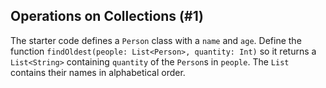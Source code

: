## Operations on Collections (#1)

The starter code defines a `Person` class with a `name` and `age`. Define the
function `findOldest(people: List<Person>, quantity: Int)` so it returns a
`List<String>` containing `quantity` of the `Person`s in `people`. The `List`
contains their names in alphabetical order.
